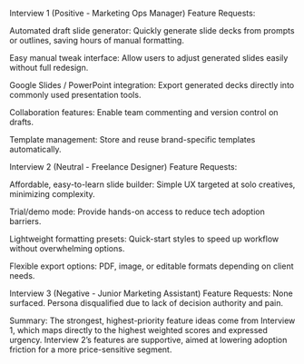 Interview 1 (Positive - Marketing Ops Manager)
Feature Requests:

Automated draft slide generator: Quickly generate slide decks from prompts or outlines, saving hours of manual formatting.

Easy manual tweak interface: Allow users to adjust generated slides easily without full redesign.

Google Slides / PowerPoint integration: Export generated decks directly into commonly used presentation tools.

Collaboration features: Enable team commenting and version control on drafts.

Template management: Store and reuse brand-specific templates automatically.

Interview 2 (Neutral - Freelance Designer)
Feature Requests:

Affordable, easy-to-learn slide builder: Simple UX targeted at solo creatives, minimizing complexity.

Trial/demo mode: Provide hands-on access to reduce tech adoption barriers.

Lightweight formatting presets: Quick-start styles to speed up workflow without overwhelming options.

Flexible export options: PDF, image, or editable formats depending on client needs.

Interview 3 (Negative - Junior Marketing Assistant)
Feature Requests: None surfaced. Persona disqualified due to lack of decision authority and pain.

Summary:
The strongest, highest-priority feature ideas come from Interview 1, which maps directly to the highest weighted scores and expressed urgency. Interview 2’s features are supportive, aimed at lowering adoption friction for a more price-sensitive segment.
